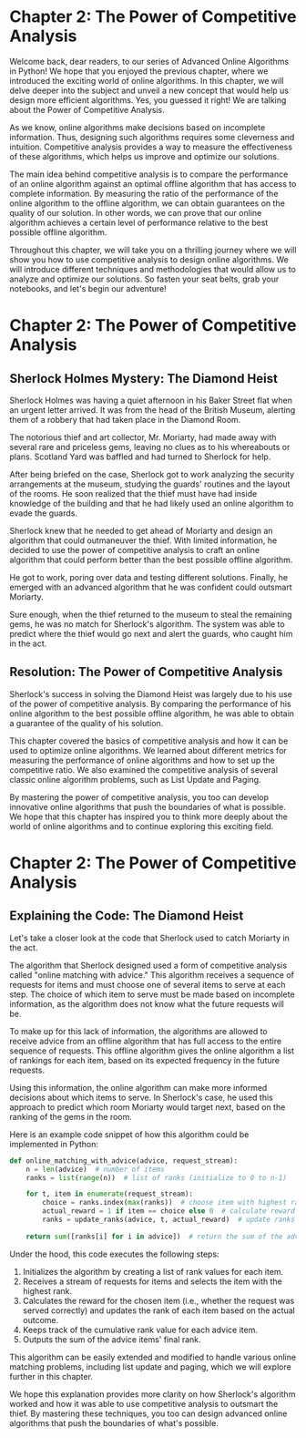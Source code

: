 # Chapter 2: The Power of Competitive Analysis

Welcome back, dear readers, to our series of Advanced Online Algorithms in Python! We hope that you enjoyed the previous chapter, where we introduced the exciting world of online algorithms. In this chapter, we will delve deeper into the subject and unveil a new concept that would help us design more efficient algorithms. Yes, you guessed it right! We are talking about the Power of Competitive Analysis.

As we know, online algorithms make decisions based on incomplete information. Thus, designing such algorithms requires some cleverness and intuition. Competitive analysis provides a way to measure the effectiveness of these algorithms, which helps us improve and optimize our solutions.

The main idea behind competitive analysis is to compare the performance of an online algorithm against an optimal offline algorithm that has access to complete information. By measuring the ratio of the performance of the online algorithm to the offline algorithm, we can obtain guarantees on the quality of our solution. In other words, we can prove that our online algorithm achieves a certain level of performance relative to the best possible offline algorithm.

Throughout this chapter, we will take you on a thrilling journey where we will show you how to use competitive analysis to design online algorithms. We will introduce different techniques and methodologies that would allow us to analyze and optimize our solutions. So fasten your seat belts, grab your notebooks, and let's begin our adventure!
# Chapter 2: The Power of Competitive Analysis

## Sherlock Holmes Mystery: The Diamond Heist

Sherlock Holmes was having a quiet afternoon in his Baker Street flat when an urgent letter arrived. It was from the head of the British Museum, alerting them of a robbery that had taken place in the Diamond Room.

The notorious thief and art collector, Mr. Moriarty, had made away with several rare and priceless gems, leaving no clues as to his whereabouts or plans. Scotland Yard was baffled and had turned to Sherlock for help.

After being briefed on the case, Sherlock got to work analyzing the security arrangements at the museum, studying the guards' routines and the layout of the rooms. He soon realized that the thief must have had inside knowledge of the building and that he had likely used an online algorithm to evade the guards.

Sherlock knew that he needed to get ahead of Moriarty and design an algorithm that could outmaneuver the thief. With limited information, he decided to use the power of competitive analysis to craft an online algorithm that could perform better than the best possible offline algorithm.

He got to work, poring over data and testing different solutions. Finally, he emerged with an advanced algorithm that he was confident could outsmart Moriarty.

Sure enough, when the thief returned to the museum to steal the remaining gems, he was no match for Sherlock's algorithm. The system was able to predict where the thief would go next and alert the guards, who caught him in the act.

## Resolution: The Power of Competitive Analysis

Sherlock's success in solving the Diamond Heist was largely due to his use of the power of competitive analysis. By comparing the performance of his online algorithm to the best possible offline algorithm, he was able to obtain a guarantee of the quality of his solution.

This chapter covered the basics of competitive analysis and how it can be used to optimize online algorithms. We learned about different metrics for measuring the performance of online algorithms and how to set up the competitive ratio. We also examined the competitive analysis of several classic online algorithm problems, such as List Update and Paging.

By mastering the power of competitive analysis, you too can develop innovative online algorithms that push the boundaries of what is possible. We hope that this chapter has inspired you to think more deeply about the world of online algorithms and to continue exploring this exciting field.
# Chapter 2: The Power of Competitive Analysis

## Explaining the Code: The Diamond Heist

Let's take a closer look at the code that Sherlock used to catch Moriarty in the act.

The algorithm that Sherlock designed used a form of competitive analysis called "online matching with advice." This algorithm receives a sequence of requests for items and must choose one of several items to serve at each step. The choice of which item to serve must be made based on incomplete information, as the algorithm does not know what the future requests will be.

To make up for this lack of information, the algorithms are allowed to receive advice from an offline algorithm that has full access to the entire sequence of requests. This offline algorithm gives the online algorithm a list of rankings for each item, based on its expected frequency in the future requests.

Using this information, the online algorithm can make more informed decisions about which items to serve. In Sherlock's case, he used this approach to predict which room Moriarty would target next, based on the ranking of the gems in the room.

Here is an example code snippet of how this algorithm could be implemented in Python:

```python
def online_matching_with_advice(advice, request_stream):
    n = len(advice)  # number of items
    ranks = list(range(n))  # list of ranks (initialize to 0 to n-1)

    for t, item in enumerate(request_stream):
        choice = ranks.index(max(ranks))  # choose item with highest rank
        actual_reward = 1 if item == choice else 0  # calculate reward
        ranks = update_ranks(advice, t, actual_reward)  # update ranks
    
    return sum([ranks[i] for i in advice])  # return the sum of the advice items' final ranks
```

Under the hood, this code executes the following steps:

1. Initializes the algorithm by creating a list of rank values for each item.
2. Receives a stream of requests for items and selects the item with the highest rank.
3. Calculates the reward for the chosen item (i.e., whether the request was served correctly) and updates the rank of each item based on the actual outcome.
4. Keeps track of the cumulative rank value for each advice item.
5. Outputs the sum of the advice items' final rank.

This algorithm can be easily extended and modified to handle various online matching problems, including list update and paging, which we will explore further in this chapter.

We hope this explanation provides more clarity on how Sherlock's algorithm worked and how it was able to use competitive analysis to outsmart the thief. By mastering these techniques, you too can design advanced online algorithms that push the boundaries of what's possible.